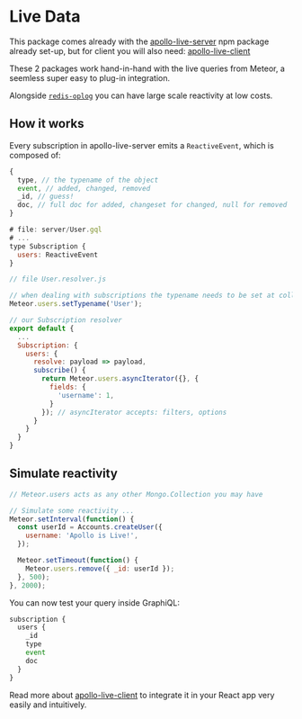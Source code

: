 # Live Data

This package comes already with the [apollo-live-server](https://www.npmjs.com/package/apollo-live-server) npm package already set-up, but for client you will also need: [apollo-live-client](https://www.npmjs.com/package/apollo-live-client)

These 2 packages work hand-in-hand with the live queries from Meteor, a seemless super easy to plug-in integration.

Alongside [`redis-oplog`](https://github.com/cult-of-coders/redis-oplog) you can have large scale reactivity at low costs.

## How it works

Every subscription in apollo-live-server emits a `ReactiveEvent`, which is composed of:

```js
{
  type, // the typename of the object
  event, // added, changed, removed
  _id, // guess!
  doc, // full doc for added, changeset for changed, null for removed
}
```

```js
# file: server/User.gql
# ...
type Subscription {
  users: ReactiveEvent
}
```

```js
// file User.resolver.js

// when dealing with subscriptions the typename needs to be set at collection level:
Meteor.users.setTypename('User');

// our Subscription resolver
export default {
  ...
  Subscription: {
    users: {
      resolve: payload => payload,
      subscribe() {
        return Meteor.users.asyncIterator({}, {
          fields: {
            'username': 1,
          }
        }); // asyncIterator accepts: filters, options
      }
    }
  }
}
```

## Simulate reactivity

```js
// Meteor.users acts as any other Mongo.Collection you may have

// Simulate some reactivity ...
Meteor.setInterval(function() {
  const userId = Accounts.createUser({
    username: 'Apollo is Live!',
  });

  Meteor.setTimeout(function() {
    Meteor.users.remove({ _id: userId });
  }, 500);
}, 2000);
```

You can now test your query inside GraphiQL:

```js
subscription {
  users {
    _id
    type
    event
    doc
  }
}
```

Read more about [apollo-live-client](https://www.npmjs.com/package/apollo-live-client) to integrate it in your React app very easily and intuitively.

